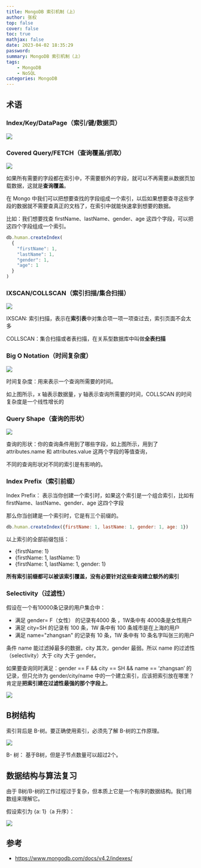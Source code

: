 ```yaml
---
title: MongoDB 索引机制（上）
author: 张权
top: false
cover: false
toc: true
mathjax: false
date: 2023-04-02 18:35:29
password:
summary: MongoDB 索引机制（上）
tags:
	- MongoDB
	- NoSQL
categories: MongoDB
---
```


## 术语

### Index/Key/DataPage（索引/键/数据页）

![](https://cdn.jsdelivr.net/gh/dendi875/images/PicGo/20230402152907.png)

### Covered Query/FETCH（查询覆盖/抓取）

![](https://cdn.jsdelivr.net/gh/dendi875/images/PicGo/20230402153256.png)

如果所有需要的字段都在索引中，不需要额外的字段，就可以不再需要从数据页加载数据，这就是**查询覆盖**。

在 Mongo 中我们可以把想要查找的字段组成一个索引，以后如果想要查寻这些字段的数据就不需要查真正的文档了，在索引中就能快速拿到想要的数据。

比如：我们想要找查 firstName、lastName、gender、age 这四个字段，可以把这四个字段组成一个索引。

```javascript
db.human.createIndex(
  {
    "firstName": 1,
    "lastName": 1,
    "gender": 1,
    "age": 1
  }
)
```

### IXSCAN/COLLSCAN（索引扫描/集合扫描）

![](https://cdn.jsdelivr.net/gh/dendi875/images/PicGo/20230402154033.png)

IXSCAN: 索引扫描，表示在**索引表**中对集合项一项一项查过去，索引页面不会太多

COLLSCAN：集合扫描或者表扫描，在关系型数据库中叫做**全表扫描**

### Big O Notation（时间复杂度）

![](https://cdn.jsdelivr.net/gh/dendi875/images/PicGo/20230402154601.png)

时间复杂度：用来表示一个查询所需要的时间。

如上图所示，x 轴表示数据量，y 轴表示查询所需要的时间，COLLSCAN 的时间复杂度是一个线性增长的

### Query Shape（查询的形状）

![](https://cdn.jsdelivr.net/gh/dendi875/images/PicGo/20230402155158.png)

查询的形状：你的查询条件用到了哪些字段，如上图所示，用到了 attributes.name 和 attributes.value 这两个字段的等值查询，

不同的查询形状对不同的索引是有影响的。

### Index Prefix（索引前缀）

Index Prefix： 表示当你创建一个索引时，如果这个索引是一个组合索引，比如有 firstName、lastName、gender、age 这四个字段

那么你当创建是一个索引时，它是有三个前缀的。

```javascript
db.human.createIndex({firstName: 1, lastName: 1, gender: 1, age: 1})
```

以上索引的全部前缀包括：

* {firstName: 1}
* {firstName: 1, lastName: 1}
* {firstName: 1, lastName: 1, gender: 1}

**所有索引前缀都可以被该索引覆盖，没有必要针对这些查询建立额外的索引**

### Selectivity（过滤性）

假设在一个有10000条记录的用户集合中：

* 满足 gender= F（女性） 的记录有4000 条 ，1W条中有 4000条是女性用户
* 满足 city=SH 的记录有 100 条，1W 条中有 100 条城市是在上海的用户
* 满足 name="zhangsan" 的记录有 10 条，1W 条中有 10 条名字叫张三的用户

条件 name 能过滤掉最多的数据，city 其次，gender 最弱。所以 name 的过滤性（selectivity）大于 city 大于 gender。 

如果要查询同时满足：gender == F && city == SH && name == ‘zhangsan’ 的记录，但只允许为 gender/city/name 中的一个建立索引，应该把索引放在哪里？肯定是**把索引建在过滤性最强的那个字段上**。

![](https://cdn.jsdelivr.net/gh/dendi875/images/PicGo/20230402161713.png)

## B树结构

索引背后是 B-树。要正确使用索引，必须先了解 B-树的工作原理。

![](https://cdn.jsdelivr.net/gh/dendi875/images/PicGo/20230402161809.png)

B- 树： 基于B树，但是子节点数量可以超过2个。

## 数据结构与算法复习

由于 B树/B-树的工作过程过于复杂，但本质上它是一个有序的数据结构。我们用数组来理解它。

假设索引为 {a: 1}（a 升序）：

![](https://cdn.jsdelivr.net/gh/dendi875/images/PicGo/20230402162009.png)

## 参考

* https://www.mongodb.com/docs/v4.2/indexes/